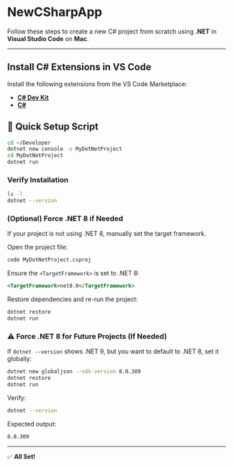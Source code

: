 # NewCSharpApp

Follow these steps to create a new C# project from scratch using **.NET** in **Visual Studio Code** on **Mac**.

---

## Install C# Extensions in VS Code

Install the following extensions from the VS Code Marketplace:

- **[C# Dev Kit](https://marketplace.visualstudio.com/items?itemName=ms-dotnettools.csdevkit)**
- **[C#](https://marketplace.visualstudio.com/items?itemName=ms-dotnettools.csharp)**

## 🚀 Quick Setup Script

```bash
cd ~/Developer
dotnet new console -o MyDotNetProject
cd MyDotNetProject
dotnet run
```

### Verify Installation

```bash
ls -l
dotnet --version
```

### (Optional) Force .NET 8 if Needed

If your project is not using .NET 8, manually set the target framework.

Open the project file:

```bash
code MyDotNetProject.csproj
```

Ensure the `<TargetFramework>` is set to .NET 8:

```xml
<TargetFramework>net8.0</TargetFramework>
```

Restore dependencies and re-run the project:

```bash
dotnet restore
dotnet run
```

### ⚠️ Force .NET 8 for Future Projects (If Needed)

If `dotnet --version` shows .NET 9, but you want to default to .NET 8, set it globally:

```bash
dotnet new globaljson --sdk-version 8.0.309
dotnet restore
dotnet run
```

Verify:

```bash
dotnet --version
```

Expected output:

```bash
8.0.309
```

---

✅ **All Set!**

